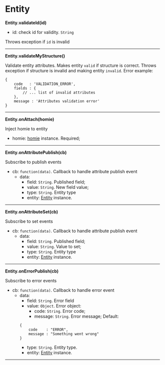 # Entity

**Entity.validateId(id)**

- id: check id for validity. `String`

Throws exception if `id` is invalid

***

**Entity.validateMyStructure()**

Validate entity attributes. Makes entity `valid` if structure is correct. Throws exception if structure is invalid and making entity `invalid`.
Error example:
```
{
    code   : 'VALIDATION_ERROR',
    fields : {
        // ... list of invalid attributes
    },
    message : 'Attributes validation error'
}
```

***

**Entity.onAttach(homie)**

Inject homie to entity

- homie: [homie](../homie/README.md) instance. Required;

***

**Entity.onAttributePublish(cb)**

Subscribe to publish events

- cb: `function(data)`. Callback to handle attribute publish event
    - data:
        - field: `String`. Published field;
        - value: `String`. New field value;
        - type: `String`. Entity type
        - entity: [Entity](README.md) instance.

***

**Entity.onAttributeSet(cb)**

Subscribe to set events

- cb: `function(data)`. Callback to handle attribute publish event
    - data:
        - field: `String`. Published field;
        - value: `String`. Value to set;
        - type: `String`. Entity type
        - entity: [Entity](README.md) instance.

***

**Entity.onErrorPublish(cb)**

Subscribe to error events

- cb: `function(data)`. Callback to handle error event
    - data:
        - field: `String`. Error field
        - value: `Object`. Error object:
            - code: `String`. Error code;
            - message: `String`. Error message;
        Default:
        ```
        {
            code    : "ERROR",
            message : "Something went wrong"
        }
        ```
        - type: `String`. Entity type.
        - entity: [Entity](README.md) instance.

***



